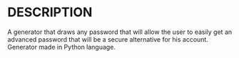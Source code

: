 # DESCRIPTION
A generator that draws any password that will allow the user to easily get an advanced password that will be a secure alternative for his account. Generator made in Python language.
